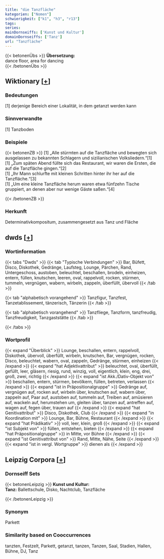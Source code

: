 ```yaml
---
title: "die Tanzfläche"
kategorien: ["Nomen"]
schwierigkeit: ["k1", "h3", "r13"]
tags:
series:
mainDornseiffs: ['Kunst und Kultur']
domainDornseiffs: ['Tanz']
url: "Tanzfläche"
---
```


{{< betonenÜbs >}}
**Übersetzung:**  
dance floor, area for dancing  
{{< /betonenÜbs >}}

## Wiktionary [[+](https://de.wiktionary.org/wiki/Tanzfläche)]

### Bedeutungen
[1] derjenige Bereich einer Lokalität, in dem getanzt werden kann  

### Sinnverwandte
[1] Tanzboden  

### Beispiele
{{< betonenZB >}}
[1] „Alle stürmten auf die Tanzfläche und bewegten sich ausgelassen zu bekannten Schlagern und sizilianischen Volksliedern.“[1]  
[1] „Zum späten Abend füllte sich das Restaurant, wir waren die Ersten, die auf die Tanzfläche gingen.“[2]  
[1] „Ihr Mann schlurfte mit kleinen Schritten hinter ihr her auf die Tanzfläche.“[3]  
[1] „Um eine kleine Tanzfläche herum waren etwa fünfzehn Tische gruppiert, an denen aber nur wenige Gäste saßen.“[4]  

{{< /betonenZB >}}
### Herkunft
Determinativkompositum, zusammengesetzt aus Tanz und Fläche  



## dwds [[+](https://www.dwds.de/wb/Tanzfläche)]

### Wortinformation
{{< tabs "Dwds" >}}
{{< tab "Typische Verbindungen" >}}
Bar, Büfett, Disco, Diskothek, Gedränge, Laufsteg, Lounge, Pärchen, Rand, Untergeschoss, austoben, beleuchtet, beschallen, brodeln, einheizen, entern, füllen, knutschen, leeren, oval, rappelvoll, rocken, stürmen, tummeln, vergnügen, wabern, wirbeln, zappeln, überfüllt, übervoll
{{< /tab >}}

{{< tab "alphabetisch vorangehend" >}}
Tanzfigur, Tanzfest, Tanzetablissement, tänzerisch, Tänzerin
{{< /tab >}}

{{< tab "alphabetisch vorangehend" >}}
Tanzfliege, Tanzform, tanzfreudig, Tanzfreudigkeit, Tanzgaststätte
{{< /tab >}}

{{< /tabs >}}

### Wortprofil
{{< expand "Überblick" >}} Lounge, beschallen, entern, rappelvoll, Diskothek, übervoll, überfüllt, wirbeln, knutschen, Bar, vergnügen, rocken, Disco, beleuchtet, wabern, oval, zappeln, Gedränge, stürmen, einheizen {{< /expand >}}
{{< expand "hat Adjektivattribut" >}} beleuchtet, oval, überfüllt, gefüllt, leer, gläsern, riesig, rund, winzig, voll, eigentlich, klein, eng, drei, groß, zwei, richtig {{< /expand >}}
{{< expand "ist Akk./Dativ-Objekt von" >}} beschallen, entern, stürmen, bevölkern, füllen, betreten, verlassen {{< /expand >}}
{{< expand "ist in Präpositionalgruppe" >}} Gedränge auf, vergnügen auf, rocken auf, wirbeln über, knutschen auf, wabern über, zappeln auf, Paar auf, austoben auf, tummeln auf, Treiben auf, amüsieren auf, wackeln auf, herumstehen um, gleiten über, tanzen auf, antreffen auf, wagen auf, fegen über, trauen auf {{< /expand >}}
{{< expand "hat Genitivattribut" >}} Disco, Diskothek, Club {{< /expand >}}
{{< expand "in Koordination mit" >}} Lounge, Bar, Bühne, Restaurant {{< /expand >}}
{{< expand "hat Prädikativ" >}} voll, leer, klein, groß {{< /expand >}}
{{< expand "ist Subjekt von" >}} füllen, entstehen, bieten {{< /expand >}}
{{< expand "hat Präpositionalgruppe" >}} in Mitte, vor Bühne {{< /expand >}}
{{< expand "ist Genitivattribut von" >}} Rand, Mitte, Nähe, Seite {{< /expand >}}
{{< expand "ist in vergl. Wortgruppe" >}} dienen als {{< /expand >}}

## Leipzig Corpora [[+](https://corpora.uni-leipzig.de/en/res?word=Tanzfläche&corpusId=deu_newscrawl-public_2018)]

### Dornseiff Sets
{{< betonenLeipzig >}}
**Kunst und Kultur:**  
**Tanz:** Ballettschule, Disko, Nachtclub, Tanzfläche  

{{< /betonenLeipzig >}}

### Synonym
Parkett


### Similarity based on Cooccurrences
tanzten, Festzelt, Parkett, getanzt, tanzen, Tanzen, Saal, Stadien, Hallen, Bühne, DJ, Tanz

